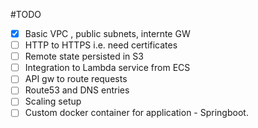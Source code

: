

#TODO
- [x] Basic VPC , public subnets, internte GW
- [ ] HTTP to HTTPS i.e. need certificates
- [ ] Remote state persisted in S3
- [ ] Integration to Lambda service from ECS 
- [ ] API gw  to route requests 
- [ ] Route53 and DNS entries 
- [ ] Scaling setup 
- [ ] Custom docker container for application - Springboot.
